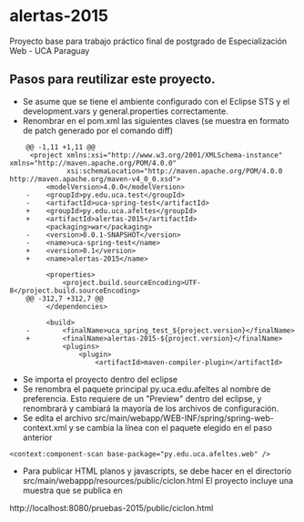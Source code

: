 # alertas-2015
Proyecto base para trabajo práctico final de postgrado de Especialización Web - UCA Paraguay

Pasos para reutilizar este proyecto.
------------------------------------

- Se asume que se tiene el ambiente configurado con el Eclipse STS y el development.vars y general.properties correctamente.
- Renombrar en el pom.xml las siguientes claves (se muestra en formato de patch generado por el comando diff)
```
	@@ -1,11 +1,11 @@
	 <project xmlns:xsi="http://www.w3.org/2001/XMLSchema-instance" xmlns="http://maven.apache.org/POM/4.0.0"
			  xsi:schemaLocation="http://maven.apache.org/POM/4.0.0 http://maven.apache.org/maven-v4_0_0.xsd">
		 <modelVersion>4.0.0</modelVersion>
	-    <groupId>py.edu.uca.test</groupId>
	-    <artifactId>uca-spring-test</artifactId>
	+    <groupId>py.edu.uca.afeltes</groupId>
	+    <artifactId>alertas-2015</artifactId>
		 <packaging>war</packaging>
	-    <version>0.0.1-SNAPSHOT</version>
	-    <name>uca-spring-test</name>
	+    <version>0.1</version>
	+    <name>alertas-2015</name>
	 
		 <properties>
			 <project.build.sourceEncoding>UTF-8</project.build.sourceEncoding>
	@@ -312,7 +312,7 @@
		 </dependencies>
	 
		 <build>
	-        <finalName>uca_spring_test_${project.version}</finalName>
	+        <finalName>alertas-2015-${project.version}</finalName>
			 <plugins>
				 <plugin>
					 <artifactId>maven-compiler-plugin</artifactId>
```
- Se importa el proyecto dentro del eclipse
- Se renombra el paquete principal py.uca.edu.afeltes al nombre de preferencia. Esto requiere de un "Preview" dentro del eclipse, y renombrará y cambiará la mayoría de los archivos de configuración. 
- Se edita el archivo src/main/webapp/WEB-INF/spring/spring-web-context.xml y se cambia la línea con el paquete elegido en el paso anterior
```
<context:component-scan base-package="py.edu.uca.afeltes.web" />
```
- Para publicar HTML planos y javascripts, se debe hacer en el directorio src/main/webappp/resources/public/ciclon.html
El proyecto incluye una muestra que se publica en 

http://localhost:8080/pruebas-2015/public/ciclon.html


